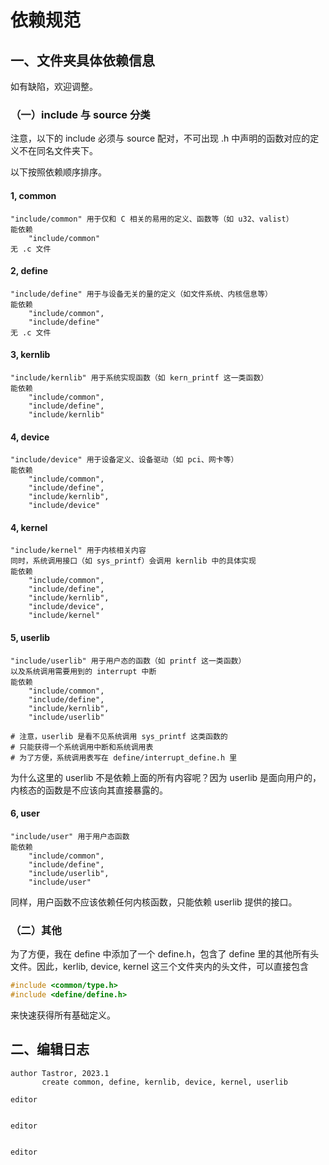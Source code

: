 # 依赖规范

## 一、文件夹具体依赖信息

如有缺陷，欢迎调整。

### （一）include 与 source 分类

注意，以下的 include 必须与 source 配对，不可出现 .h 中声明的函数对应的定义不在同名文件夹下。

以下按照依赖顺序排序。

#### 1, common

```plaintext
"include/common" 用于仅和 C 相关的易用的定义、函数等（如 u32、valist）
能依赖
    "include/common"
无 .c 文件
```

#### 2, define

```plaintext
"include/define" 用于与设备无关的量的定义（如文件系统、内核信息等）
能依赖
    "include/common",
    "include/define"
无 .c 文件
```

#### 3, kernlib

```plaintext
"include/kernlib" 用于系统实现函数（如 kern_printf 这一类函数）
能依赖
    "include/common",
    "include/define",
    "include/kernlib"
```

#### 4, device

```plaintext
"include/device" 用于设备定义、设备驱动（如 pci、网卡等）
能依赖
    "include/common",
    "include/define",
    "include/kernlib",
    "include/device"
```

#### 4, kernel

```plaintext
"include/kernel" 用于内核相关内容
同时，系统调用接口（如 sys_printf）会调用 kernlib 中的具体实现
能依赖
    "include/common",
    "include/define",
    "include/kernlib",
    "include/device",
    "include/kernel"
```

#### 5, userlib

```plaintext
"include/userlib" 用于用户态的函数（如 printf 这一类函数）
以及系统调用需要用到的 interrupt 中断
能依赖
    "include/common",
    "include/define",
    "include/kernlib",
    "include/userlib"

# 注意，userlib 是看不见系统调用 sys_printf 这类函数的
# 只能获得一个系统调用中断和系统调用表
# 为了方便，系统调用表写在 define/interrupt_define.h 里
```

为什么这里的 userlib 不是依赖上面的所有内容呢？因为 userlib 是面向用户的，内核态的函数是不应该向其直接暴露的。

#### 6, user

```plaintext
"include/user" 用于用户态函数
能依赖
    "include/common",
    "include/define",
    "include/userlib",
    "include/user"
```

同样，用户函数不应该依赖任何内核函数，只能依赖 userlib 提供的接口。

### （二）其他

为了方便，我在 define 中添加了一个 define.h，包含了 define 里的其他所有头文件。因此，kerlib, device, kernel 这三个文件夹内的头文件，可以直接包含

```C
#include <common/type.h>
#include <define/define.h>
```

来快速获得所有基础定义。

## 二、编辑日志

```plaintext
author Tastror, 2023.1
       create common, define, kernlib, device, kernel, userlib

editor


editor


editor


```
